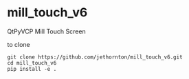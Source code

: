 # mill_touch_v6
QtPyVCP Mill Touch Screen

to clone

    git clone https://github.com/jethornton/mill_touch_v6.git
    cd mill_touch_v6
    pip install -e .
